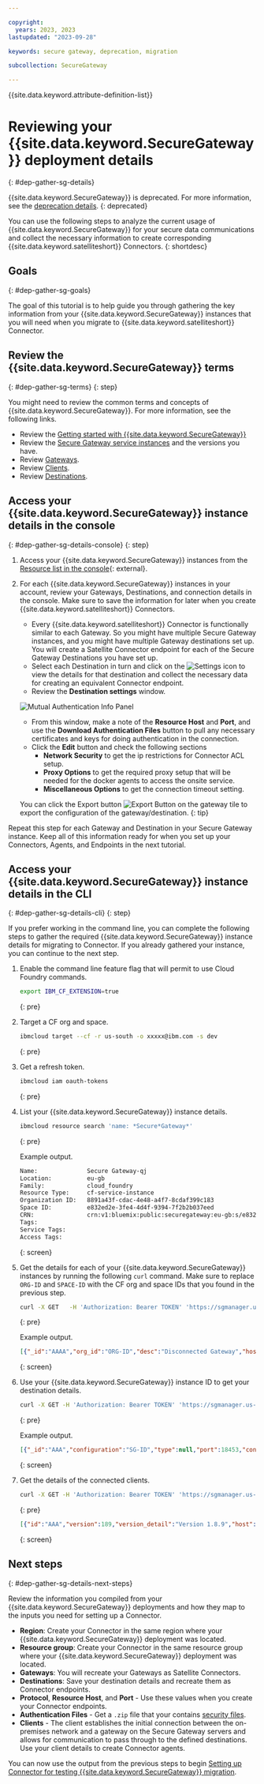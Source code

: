 ```yaml
---

copyright: 
  years: 2023, 2023
lastupdated: "2023-09-28"

keywords: secure gateway, deprecation, migration

subcollection: SecureGateway

---
```


{{site.data.keyword.attribute-definition-list}}


# Reviewing your {{site.data.keyword.SecureGateway}} deployment details
{: #dep-gather-sg-details}

{{site.data.keyword.SecureGateway}} is deprecated. For more information, see the [deprecation details](/docs/SecureGateway?topic=SecureGateway-dep-overview).
{: deprecated}

You can use the following steps to analyze the current usage of {{site.data.keyword.SecureGateway}} for your secure data communications and collect the necessary information to create corresponding {{site.data.keyword.satelliteshort}} Connectors.
{: shortdesc}


## Goals 
{: #dep-gather-sg-goals}

The goal of this tutorial is to help guide you through gathering the key information from your {{site.data.keyword.SecureGateway}} instances that you will need when you migrate to {{site.data.keyword.satelliteshort}} Connector. 

## Review the {{site.data.keyword.SecureGateway}} terms
{: #dep-gather-sg-terms}
{: step}

You might need to review the common terms and concepts of {{site.data.keyword.SecureGateway}}. For more information, see the following links.

- Review the [Getting started with {{site.data.keyword.SecureGateway}}](/docs/SecureGateway?topic=SecureGateway-getting-started-with-sg)
- Review the [Secure Gateway service instances](https://cloud.ibm.com/catalog/services/secure-gateway) and the versions you have.
- Review [Gateways](/docs/SecureGateway?topic=SecureGateway-add-sg-gw).
- Review [Clients](/docs/SecureGateway?topic=SecureGateway-add-client).
- Review [Destinations](/docs/SecureGateway?topic=SecureGateway-add-dest).


## Access your {{site.data.keyword.SecureGateway}} instance details in the console
{: #dep-gather-sg-details-console}
{: step}

1. Access your {{site.data.keyword.SecureGateway}} instances from the [Resource list in the console](https://cloud.ibm.com/resources?product=Secure){: external}.

1. For each {{site.data.keyword.SecureGateway}} instances in your account, review your Gateways, Destinations, and connection details in the console. Make sure to save the information for later when you create {{site.data.keyword.satelliteshort}} Connectors.

    - Every {{site.data.keyword.satelliteshort}} Connector is functionally similar to each Gateway. So you might have multiple Secure Gateway instances, and you might have multiple Gateway destinations set up. You will create a Satellite Connector endpoint for each of the Secure Gateway Destinations you have set up.
    - Select each Destination in turn and click on the ![**Settings icon**](./images/settingIcon.png "Setting Icon") to view the details for that destination and collect the necessary data for creating an equivalent Connector endpoint.
    - Review the **Destination settings** window.
    
    ![Mutual Authentication Info Panel](./images/infoPanelMAsmaller.png "Mutual Authentication Info Panel")

    - From this window, make a note of the **Resource Host** and **Port**, and use the **Download Authentication Files** button to pull any necessary certificates and keys for doing authentication in the connection.
    - Click the **Edit** button and check the following sections
        - **Network Security** to get the ip restrictions for Connector ACL setup.
        - **Proxy Options** to get the required proxy setup that will be needed for the docker agents to access the onsite service.
        - **Miscellaneous Options** to get the connection timeout setting.

    You can click the Export button ![Export Button](./images/exportIcon.png "Export Button") on the gateway tile to export the configuration of the gateway/destination.
    {: tip}

Repeat this step for each Gateway and Destination in your Secure Gateway instance. Keep all of this information ready for when you set up your Connectors, Agents, and Endpoints in the next tutorial.

## Access your {{site.data.keyword.SecureGateway}} instance details in the CLI
{: #dep-gather-sg-details-cli}
{: step}

If you prefer working in the command line, you can complete the following steps to gather the required {{site.data.keyword.SecureGateway}} instance details for migrating to Connector. If you already gathered your instance, you can continue to the next step.

1. Enable the command line feature flag that will permit to use Cloud Foundry commands.
    ```sh
    export IBM_CF_EXTENSION=true
    ```
    {: pre}

1. Target a CF org and space.
    ```sh
    ibmcloud target --cf -r us-south -o xxxxx@ibm.com -s dev
    ```
    {: pre}


1. Get a refresh token.
    ```sh
    ibmcloud iam oauth-tokens 
    ```
    {: pre}

1. List your {{site.data.keyword.SecureGateway}} instance details.

    ```sh
    ibmcloud resource search 'name: *Secure*Gateway*'
    ```
    {: pre}

    Example output.
    ```txt
    Name:              Secure Gateway-qj
    Location:          eu-gb
    Family:            cloud_foundry
    Resource Type:     cf-service-instance
    Organization ID:   8891a43f-cdac-4e48-a4f7-8cdaf399c183
    Space ID:          e832ed2e-3fe4-4d4f-9394-7f2b2b037eed
    CRN:               crn:v1:bluemix:public:securegateway:eu-gb:s/e832ed2e-3fe4-4d4f-9394-7f2b2b037eed:86684bec-8174-4037-baed-70a0a4604220:cf-service-instance:
    Tags:
    Service Tags:
    Access Tags:
    ```
    {: screen}

1. Get the details for each of your {{site.data.keyword.SecureGateway}} instances by running the following `curl` command. Make sure to replace `ORG-ID` and `SPACE-ID` with the CF org and space IDs that you found in the previous step.

    ```sh
    curl -X GET   -H 'Authorization: Bearer TOKEN' 'https://sgmanager.us-south.securegateway.cloud.ibm.com/v1/sgconfig?org_id=ORG-ID&space_id=SPACE-ID'
    ```
    {: pre}

    Example output.

    ```json
    [{"_id":"AAAA","org_id":"ORG-ID","desc":"Disconnected Gateway","hostname":"cap-sg-prd-2.securegateway.appdomain.cloud","port":49998,"status":"ENABLED","jwt”:”xxxx”,”enf_tok_sec":true,"connected":false,"created_by":null,"created_at":"2023-05-22T14:39:53.807Z","modified_by":null,"last_status_change":"2023-09-27T14:11:39.882Z","authorization":{"cert":"CERT","key":"KEY"},"recentlyDisconnected":[{"id":"ID","disconnectedAt":1684773248414},{"id":"ID","disconnectedAt":1684767669028},{"id":"ID","disconnectedAt":1684766756637}],"active":true,"connectedClientsArr":[],"expiry":1703599899000},]
    ```
    {: screen}


1. Use your {{site.data.keyword.SecureGateway}} instance ID to get your destination details.

    ```sh
    curl -X GET -H 'Authorization: Bearer TOKEN' 'https://sgmanager.us-south.securegateway.cloud.ibm.com/v1/sgconfig/SG-ID/destinations'
    ```
    {: pre}

    Example output.

    ```json
    [{"_id":"AAA","configuration":"SG-ID","type":null,"port":18453,"connection_info":{"OnPremHost":"172.17.0.2","OnPremPort":"80","clientPort":null,"sni":"","Password":""},"proxy":{"ip":null,"port":null,"type":null},"enforceProxy":false,"certs":{},"keys":{},"TLS":"none","protocol":"HTTP","private":false,"enable_client_tls":false,"client_tls":"none","status":"ENABLED","created_at":"2023-07-05T14:10:07.678Z","created_by":null,"modified_by":null,"last_status_change":"2023-07-05T14:10:07.744Z","timeout":0,"compressData":true,"rejectUnauth":true,"exempt":null,"ip_table_rules":[],"org_id":"ORG-ID","space_id":"SPACE-ID","hostname":"cap-sg-prd-3.securegateway.appdomain.cloud","dedicatedIP":null,"desc":"perf-test-http"}]
    ```
    {: screen}

1. Get the details of the connected clients.

    ```sh
    curl -X GET -H 'Authorization: Bearer TOKEN' 'https://sgmanager.us-south.securegateway.cloud.ibm.com/v1/sgconfig/SG-ID/clients'
    ```
    {: pre}

    ```json
    [{"id":"AAA","version":189,"version_detail":"Version 1.8.9","host":"0c081089b1c3","type":"docker"}]%
    ```
    {: screen}


## Next steps
{: #dep-gather-sg-details-next-steps}


Review the information you compiled from your {{site.data.keyword.SecureGateway}} deployments and how they map to the inputs you need for setting up a Connector.

- **Region**: Create your Connector in the same region where your {{site.data.keyword.SecureGateway}} deployment was located.
- **Resource group**: Create your Connector in the same resource group where your {{site.data.keyword.SecureGateway}} deployment was located.
- **Gateways**: You will recreate your Gateways as Satellite Connectors.
- **Destinations**: Save your destination details and recreate them as Connector endpoints.
- **Protocol**, **Resource Host**, and **Port** - Use these values when you create your Connector endpoints.
- **Authentication Files** - Get a `.zip` file that your contains [security files](https://test.cloud.ibm.com/docs/SecureGateway?topic=SecureGateway-nodejs-tls-ma#tls-ma-download-files).
- **Clients** - The client establishes the initial connection between the on-premises network and a gateway on the Secure Gateway servers and allows for communication to pass through to the defined destinations. Use your client details to create Connector agents.


You can now use the output from the previous steps to begin [Setting up Connector for testing {{site.data.keyword.SecureGateway}} migration](/docs/SecureGateway?topic=SecureGateway-testing-connector).


